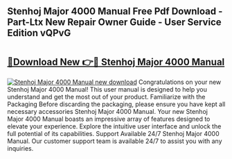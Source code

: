 ## Stenhoj Major 4000 Manual Free Pdf Download - Part-Ltx New Repair Owner Guide - User Service Edition vQPvG

# <h2><a href="http://bc59815.oget.top/?id=Stenhoj+Major+4000+Manual">🔗Download New 👉🔴 Stenhoj Major 4000 Manual</a></h2>

[![Stenhoj Major 4000 Manual new download](https://i.imgur.com/5g1atiW.png)](http://bc59815.oget.top/?id=Stenhoj+Major+4000+Manual)
Congratulations on your new Stenhoj Major 4000 Manual! This user manual is designed to help you understand and get the most out of your product. Familiarize with the Packaging Before discarding the packaging, please ensure you have kept all necessary accessories Stenhoj Major 4000 Manual. Your new Stenhoj Major 4000 Manual boasts an impressive array of features designed to elevate your experience. Explore the intuitive user interface and unlock the full potential of its capabilities. Support Available 24/7 Stenhoj Major 4000 Manual. Our customer support team is available 24/7 to assist you with any inquiries.
